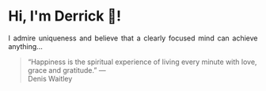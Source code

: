 # Hi, I'm Derrick 👋!
<p align="justify">I admire uniqueness and believe that a clearly focused mind can achieve anything...</p> 
<!-- #quote-start -->
<blockquote>&ldquo;Happiness is the spiritual experience of living every minute with love, grace and gratitude.&rdquo; &mdash; <footer>Denis Waitley</footer></blockquote>
<!-- #quote-end -->
